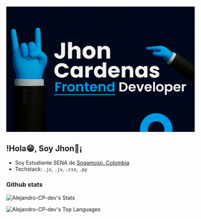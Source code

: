 
[![Jhon Cardenas](https://github.com/Alejandro-CP-dev/Alejandro-CP-dev/blob/main/img/banner.png)](https://Alejandro-CP-dev.dev/)

## !Hola😁, Soy Jhon🍄¡
* Soy Estudiante SENA de [Sogamoso, Colombia](https://youtu.be/iyteoh7jreA?si=7JUJ___RtQQoM0gh) 
* Techstack: `.js`, `.jv`, `.css`, `.py` 

### Github stats

![Alejandro-CP-dev's Stats](https://github-readme-stats.vercel.app/api?username=Alejandro-CP-dev&theme=dracula&show_icons=true&hide_border=true&count_private=true)

![Alejandro-CP-dev's Top Languages](https://github-readme-stats.vercel.app/api/top-langs/?username=Alejandro-CP-dev&theme=dracula&show_icons=true&hide_border=true&layout=compact)


